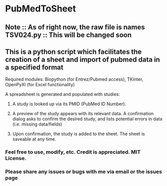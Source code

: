 # PubMedToSheet

## Note :: As of right now, the raw file is names TSV024.py :: This will be changed soon

## This is a python script which facilitates the creation of a sheet and import of pubmed data in a specified format

Required modules: Biopython (for Entrez/Pubmed access), TKinter, OpenPyXl (for Excel functionality)

A spreadsheet is generated and populated with studies:

1) A study is looked up via its PMID (PubMed ID Number).

2) A preview of the study appears with its relevant data. A confirmation dialog asks to confirm the desired study, and lists potential errors in data (i.e. missing data/fields)

3) Upon confirmation, the study is added to the sheet. The sheet is saveable at any time.

### Feel free to use, modify, etc. Credit is appreciated. MIT License.

### Please share any issues or bugs with me via email or the issues page
